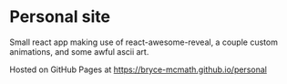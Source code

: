 # Personal site

Small react app making use of react-awesome-reveal, a couple custom animations, and some awful ascii art.

Hosted on GitHub Pages at https://bryce-mcmath.github.io/personal

